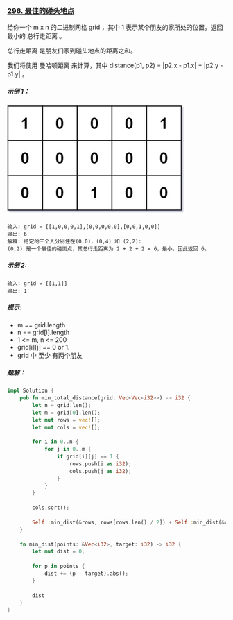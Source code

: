 ### [296. 最佳的碰头地点](https://leetcode.cn/problems/best-meeting-point/)
给你一个 m x n  的二进制网格 grid ，其中 1 表示某个朋友的家所处的位置。返回 最小的 总行走距离 。

总行走距离 是朋友们家到碰头地点的距离之和。

我们将使用 曼哈顿距离 来计算，其中 distance(p1, p2) = |p2.x - p1.x| + |p2.y - p1.y| 。



##### 示例 1：
![img.png](img.png)
```
输入: grid = [[1,0,0,0,1],[0,0,0,0,0],[0,0,1,0,0]]
输出: 6
解释: 给定的三个人分别住在(0,0)，(0,4) 和 (2,2):
(0,2) 是一个最佳的碰面点，其总行走距离为 2 + 2 + 2 = 6，最小，因此返回 6。
```

##### 示例 2:
```
输入: grid = [[1,1]]
输出: 1
```

##### 提示:
- m == grid.length
- n == grid[i].length
- 1 <= m, n <= 200
- grid[i][j] == 0 or 1.
- grid 中 至少 有两个朋友

##### 题解：
```rust
impl Solution {
    pub fn min_total_distance(grid: Vec<Vec<i32>>) -> i32 {
        let n = grid.len();
        let m = grid[0].len();
        let mut rows = vec![];
        let mut cols = vec![];

        for i in 0..n {
            for j in 0..m {
                if grid[i][j] == 1 {
                    rows.push(i as i32);
                    cols.push(j as i32);
                }
            }
        }

        cols.sort();

        Self::min_dist(&rows, rows[rows.len() / 2]) + Self::min_dist(&cols, cols[cols.len() / 2])
    }

    fn min_dist(points: &Vec<i32>, target: i32) -> i32 {
        let mut dist = 0;

        for p in points {
            dist += (p - target).abs();
        }

        dist
    }
}
```
